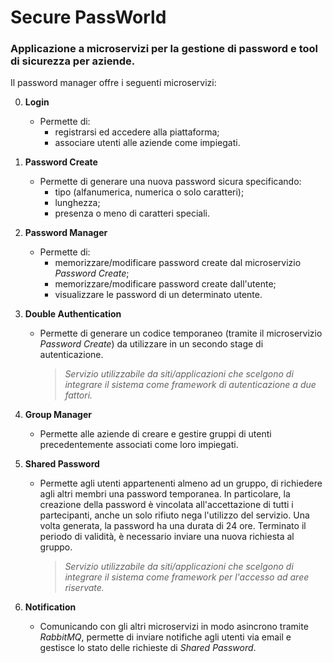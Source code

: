 # Secure PassWorld


### Applicazione a microservizi per la gestione di password e tool di sicurezza per aziende.

Il password manager offre i seguenti microservizi:

   0. **Login**
        - Permette di:
             - registrarsi ed accedere alla piattaforma;
             - associare utenti alle aziende come impiegati.

   1. **Password Create**
        - Permette di generare una nuova password sicura specificando:
             - tipo (alfanumerica, numerica o solo caratteri);
             - lunghezza;
             - presenza o meno di caratteri speciali.

   2. **Password Manager**
        - Permette di:
             - memorizzare/modificare password create dal microservizio *Password Create*;
             - memorizzare/modificare password create dall'utente;
             - visualizzare le password di un determinato utente.

   3. **Double Authentication**
        - Permette di generare un codice temporaneo (tramite il microservizio *Password Create*) da utilizzare in un secondo stage di autenticazione.

             > *Servizio utilizzabile da siti/applicazioni che scelgono di integrare il sistema come framework di autenticazione a due fattori.*

   4. **Group Manager**
        - Permette alle aziende di creare e gestire gruppi di utenti precedentemente associati come loro impiegati.


   5. **Shared Password**
        - Permette agli utenti appartenenti almeno ad un gruppo, di richiedere agli altri membri una password temporanea.
In particolare, la creazione della password è vincolata all'accettazione di tutti i partecipanti, anche un solo rifiuto nega l'utilizzo del servizio. Una volta generata, la password ha una durata di 24 ore. Terminato il periodo di validità, è necessario inviare una nuova richiesta al gruppo.

             > *Servizio utilizzabile da siti/applicazioni che scelgono di integrare il sistema come framework per l'accesso ad aree riservate.*

   6. **Notification**
        -  Comunicando con gli altri microservizi in modo asincrono tramite *RabbitMQ*, permette di inviare notifiche agli utenti via email e gestisce lo stato delle richieste di *Shared Password*.